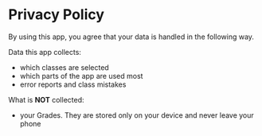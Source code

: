 # Privacy Policy

By using this app, you agree that your data is handled in the following way.

Data this app collects:

- which classes are selected
- which parts of the app are used most
- error reports and class mistakes

What is **NOT** collected:

- your Grades. They are stored only on your device and never leave your phone
